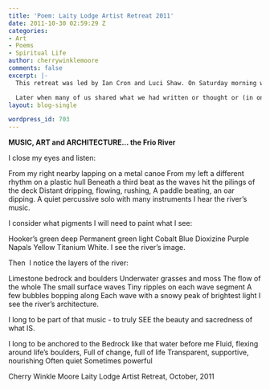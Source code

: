 ```yaml
---
title: 'Poem: Laity Lodge Artist Retreat 2011'
date: 2011-10-30 02:59:29 Z
categories:
- Art
- Poems
- Spiritual Life
author: cherrywinklemoore
comments: false
excerpt: |-
  This retreat was led by Ian Cron and Luci Shaw. On Saturday morning we were given a time of silence with the instructions to go to water.  Look at water.  Listen to water.  Here's some of what I heard and saw and thought during that time.

  Later when many of us shared what we had written or thought or (in one case) filmed, someone said, "Never doubt the power of the artist prompt". I don't think I will any more.
layout: blog-single

wordpress_id: 703
---
```


**MUSIC, ART and ARCHITECTURE… the Frio River**

I close my eyes and listen:

From my right nearby lapping on a metal canoe
From my left a different rhythm on a plastic hull
Beneath a third beat as the waves hit the pilings of the deck
Distant dripping, flowing, rushing,
A paddle beating, an oar dipping.
A quiet percussive solo with many instruments
I hear the river’s music.

I consider what pigments I will need to paint what I see:

Hooker’s green deep
Permanent green light
Cobalt Blue
Dioxizine Purple
Napals Yellow
Titanium White.
I see the river’s image.

Then  I notice the layers of the river:

Limestone bedrock and boulders
Underwater grasses and moss
The flow of the whole
The small surface waves
Tiny ripples on each wave segment
A few bubbles bopping along
Each wave with a snowy peak of brightest light
I see the river’s architecture.

I long to be part of that music - to truly SEE the beauty and sacredness of what IS.

I long to be anchored to the Bedrock like that water before me
Fluid, flexing around life’s boulders,
Full of change, full of life
Transparent, supportive, nourishing
Often quiet
Sometimes powerful

Cherry Winkle Moore
Laity Lodge
Artist Retreat, October, 2011
